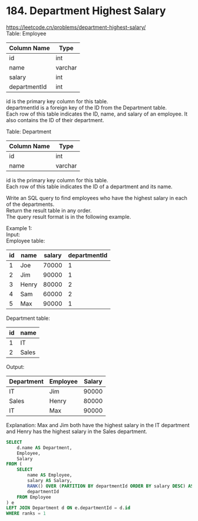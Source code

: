 # 184. Department Highest Salary
https://leetcode.cn/problems/department-highest-salary/  
Table: Employee

| Column Name  | Type    |
|--------------|---------|
| id           | int     |
| name         | varchar |
| salary       | int     |
| departmentId | int     |

id is the primary key column for this table.    
departmentId is a foreign key of the ID from the Department table.    
Each row of this table indicates the ID, name, and salary of an employee. It also contains the ID of their department.   
 
Table: Department

| Column Name | Type    |
|--------------|---------|
| id          | int     |
| name        | varchar |

id is the primary key column for this table.   
Each row of this table indicates the ID of a department and its name.   
 
Write an SQL query to find employees who have the highest salary in each of the departments.   
Return the result table in any order.   
The query result format is in the following example.   
 
Example 1:   
Input:    
Employee table:  

| id | name  | salary | departmentId |
|--------------|---------|--------------|---------|
| 1  | Joe   | 70000  | 1            |
| 2  | Jim   | 90000  | 1            |
| 3  | Henry | 80000  | 2            |
| 4  | Sam   | 60000  | 2            |
| 5  | Max   | 90000  | 1            |

Department table:

| id | name  |
|--------------|---------|
| 1  | IT    |
| 2  | Sales |

Output: 

| Department | Employee | Salary |
|--------------|---------|---------|
| IT         | Jim      | 90000  |
| Sales      | Henry    | 80000  |
| IT         | Max      | 90000  |

Explanation: Max and Jim both have the highest salary in the IT department and Henry has the highest salary in the Sales department.

``` sql
SELECT
    d.name AS Department,
    Employee,
    Salary
FROM (
    SELECT
        name AS Employee,
        salary AS Salary,
        RANK() OVER (PARTITION BY departmentId ORDER BY salary DESC) AS ranks,
        departmentId
    FROM Employee
) e
LEFT JOIN Department d ON e.departmentId = d.id
WHERE ranks = 1
```
